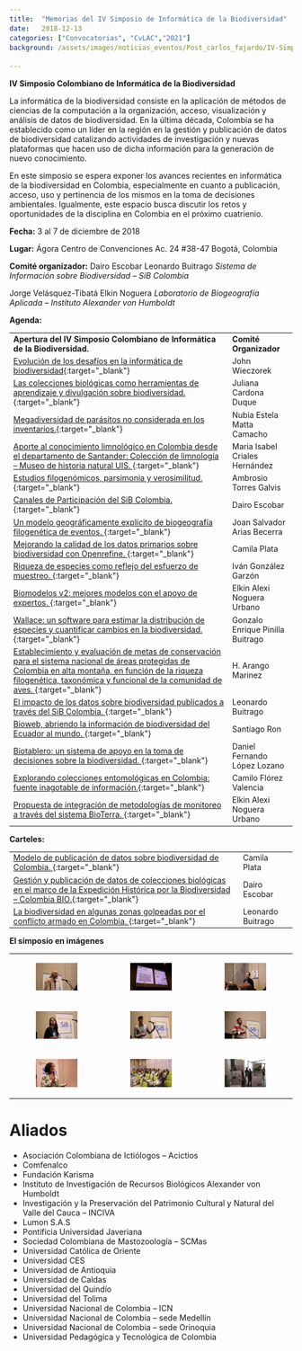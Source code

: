 ```yaml
---
title:  "Memorias del IV Simposio de Informática de la Biodiversidad"
date:   2018-12-13
categories: ["Convocatorias", "CvLAC","2021"]
background: /assets/images/noticias_eventos/Post_carlos_fajardo/IV-Simposio%20(1).jpg

---
```


**IV Simposio Colombiano de Informática de la Biodiversidad**

La informática de la biodiversidad consiste en la aplicación de métodos de ciencias de la computación a la organización, acceso, visualización y análisis de datos de biodiversidad. En la última década, Colombia se ha establecido como un líder en la región en la gestión y publicación de datos de biodiversidad catalizando actividades de investigación y nuevas plataformas que hacen uso de dicha información para la generación de nuevo conocimiento.  

En este simposio se espera exponer los avances recientes en informática de la biodiversidad en Colombia, especialmente en cuanto a publicación, acceso, uso y pertinencia de los mismos en la toma de decisiones ambientales. Igualmente, este espacio busca discutir los retos y oportunidades de la disciplina en Colombia en el próximo cuatrienio.  


**Fecha:**
3 al 7 de diciembre de 2018

**Lugar:**
Ágora
Centro de Convenciones
Ac. 24 #38-47
Bogotá, Colombia

**Comité organizador:**
    Dairo Escobar
Leonardo Buitrago
*Sistema de Información sobre Biodiversidad – SiB Colombia*

Jorge Velásquez-Tibatá
Elkin Noguera
*Laboratorio de Biogeografía Aplicada – Instituto Alexander von Humboldt*

**Agenda:**

|||
|:-------|:----|
|**Apertura del IV Simposio Colombiano de Informática de la Biodiversidad.**	|**Comité Organizador**|
|[Evolución de los desafíos en la informática de biodiversidad](https://drive.google.com/open?id=1HCeQ24sGrRzw22Q2Fab0AQ6dNW2hCcwY){:target="_blank"}|John Wieczorek|
|[Las colecciones biológicas como herramientas de aprendizaje y divulgación sobre biodiversidad.](https://drive.google.com/open?id=1Einr9hVdNwv7OjNuXl91EIIxap97DEN1){:target="_blank"}|Juliana Cardona Duque|
|[	Megadiversidad de parásitos no considerada en los inventarios.](https://drive.google.com/open?id=1dXSIBO9xM-wnUWZ_DNSOnpGjIGNj6xU7){:target="_blank"}|Nubia Estela Matta Camacho|
|[Aporte al conocimiento limnológico en Colombia desde el departamento de Santander: Colección de limnología – Museo de historia natural UIS.	](https://drive.google.com/open?id=1lJemp-APj2-eL_-x6c0euY_7w50h_h0l){:target="_blank"}|Maria Isabel Criales Hernández|
|[Estudios filogenómicos, parsimonia y verosimilitud.	](https://drive.google.com/open?id=1AxdeogUjzO0BHCvg4AXR_S7uTLsrBZmn){:target="_blank"}|Ambrosio Torres Galvis|
|[Canales de Participación del SiB Colombia.	](https://drive.google.com/open?id=1p5cXZiu5PpVAd9-_RC2KrI3u-sCITkha){:target="_blank"}|Dairo Escobar|
|[Un modelo geográficamente explícito de biogeografía filogenética de eventos.	](https://drive.google.com/open?id=1Xg9qkEmLJPmr2vdZFjKXnEva9z3FqBGp){:target="_blank"}|Joan Salvador Arias Becerra|
|[Mejorando la calidad de los datos primarios sobre biodiversidad con Openrefine.	](https://drive.google.com/open?id=1eM_PH0pfltPEb6ojYOg835BqtYiOSUDQ){:target="_blank"}|Camila Plata|
|[Riqueza de especies como reflejo del esfuerzo de muestreo. 	](https://drive.google.com/open?id=1m4KHLTZyimunzIRW-zTJTv-Rp6lOda66){:target="_blank"}|Iván González Garzón|
|[Biomodelos v2: mejores modelos con el apoyo de expertos.	](https://drive.google.com/open?id=1cSe7KmlpN1R-ODITisKcZqTNksHwK47H){:target="_blank"}|Elkin Alexi Noguera Urbano|
|[Wallace: un software para estimar la distribución de especies y cuantificar cambios en la biodiversidad.	](https://drive.google.com/open?id=1HEeDPEwovUtSsf99COpMjGsUAXgU7fHr){:target="_blank"}|Gonzalo Enrique Pinilla Buitrago|
|[Establecimiento y evaluación de metas de conservación para el sistema nacional de áreas protegidas de Colombia en alta montaña, en función de la riqueza filogenética, taxonómica y funcional de la comunidad de aves.	](https://drive.google.com/open?id=1d6ogNoPsNQuvEcwg-hPziPQmRiEm1Iax){:target="_blank"}|H. Arango Marinez|
|[El impacto de los datos sobre biodiversidad publicados a través del SiB Colombia.	](https://drive.google.com/open?id=1Wm_egbGh_zjvgF-MtjlP5ZcFfoke3Kd1){:target="_blank"}|Leonardo Buitrago|
|[Bioweb, abriendo la información de biodiversidad del Ecuador al mundo.	](https://drive.google.com/open?id=1aglGvDQ-l923Xlcx02h4KUn02b8UiN_p){:target="_blank"}|Santiago Ron|
|[Biotablero: un sistema de apoyo en la toma de decisiones sobre la biodiversidad.	](https://drive.google.com/open?id=1KzwsxtSv8gnVB0sfTqxIoQ41l0Ec1tjN){:target="_blank"}|Daniel Fernando López Lozano|
|[Explorando colecciones entomológicas en Colombia: fuente inagotable de información.](https://drive.google.com/open?id=1K89cyoAYMPiVw5qva2MKL_RCkoCgGTsX){:target="_blank"}|Camilo Flórez Valencia|
|[Propuesta de integración de metodologías de monitoreo a través del sistema BioTerra.	](https://drive.google.com/open?id=1ETjulIv8Nlo__xzh6z2RZlQV4639JScL){:target="_blank"}|Elkin Alexi Noguera Urbano|

**Carteles:**


|||
|:-------|:----|
|[Modelo de publicación de datos sobre biodiversidad de Colombia.	](https://drive.google.com/open?id=113wEka3YJwE9Lejx_h-8FAcktA5m5RQQ){:target="_blank"}|Camila Plata|
|[Gestión y publicación de datos de colecciones biológicas en el marco de la Expedición Histórica por la Biodiversidad – Colombia BIO.](https://drive.google.com/open?id=1cOJ4ecubFQUcehSlDuSNEoUbNSEETVLD){:target="_blank"}|Dairo Escobar|
|[La biodiversidad en algunas zonas golpeadas por el conflicto armado en Colombia.	](https://drive.google.com/open?id=1aKw5mI1Vjj72qkI4RT0LFFVsU7bkMM73){:target="_blank"}|Leonardo Buitrago|

**El simposio en imágenes**

| | |  |
| :-------------: |:-------------:| :-----:|
|<figure class="image is-328x328"><img src="/assets/images/noticias_eventos/Post_carlos_fajardo/IV-Simposio%20(10).jpg"></figure>|<figure class="image is-328x328"><img src="/assets/images/noticias_eventos/Post_carlos_fajardo/IV-Simposio%20(9).jpg"></figure>|<figure class="image is-328x328"><img src="/assets/images/noticias_eventos/Post_carlos_fajardo/IV-Simposio%20(8).jpg"></figure>|
|<figure class="image is-328x328"><img src="/assets/images/noticias_eventos/Post_carlos_fajardo/IV-Simposio%20(7).jpg"></figure>|<figure class="image is-328x328"><img src="/assets/images/noticias_eventos/Post_carlos_fajardo/IV-Simposio%20(6).jpg"></figure>|<figure class="image is-328x328"><img src="/assets/images/noticias_eventos/Post_carlos_fajardo/IV-Simposio%20(5).jpg"></figure>|
|<figure class="image is-328x328"><img src="/assets/images/noticias_eventos/Post_carlos_fajardo/IV-Simposio%20(4).jpg"></figure>|<figure class="image is-328x328"><img src="/assets/images/noticias_eventos/Post_carlos_fajardo/IV-Simposio%20(3).jpg"></figure>|<figure class="image is-128x128"><img src="/assets/images/noticias_eventos/Post_carlos_fajardo/IV-Simposio%20(2).jpg"></figure>|


# Aliados
* Asociación Colombiana de Ictiólogos – Acictios
* Comfenalco
* Fundación Karisma
* Instituto de Investigación de Recursos Biológicos Alexander von Humboldt
* Investigación y la Preservación del Patrimonio Cultural y Natural del Valle del Cauca – INCIVA
* Lumon S.A.S
* Pontificia Universidad Javeriana
* Sociedad Colombiana de Mastozoología – SCMas
* Universidad Católica de Oriente
* Universidad CES
* Universidad de Antioquia
* Universidad de Caldas
* Universidad del Quindío
* Universidad del Tolima
* Universidad Nacional de Colombia – ICN
* Universidad Nacional de Colombia – sede Medellín
* Universidad Nacional de Colombia – sede Orinoquia
* Universidad Pedagógica y Tecnológica de Colombia
